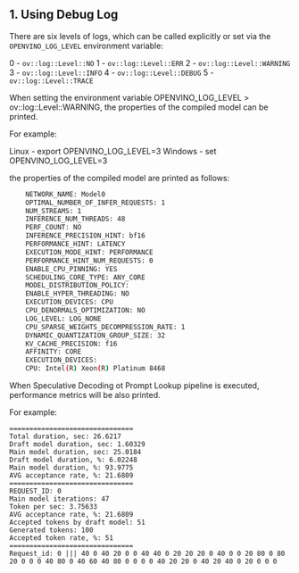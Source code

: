## 1. Using Debug Log

There are six levels of logs, which can be called explicitly or set via the ``OPENVINO_LOG_LEVEL`` environment variable:

0 - ``ov::log::Level::NO``
1 - ``ov::log::Level::ERR``
2 - ``ov::log::Level::WARNING``
3 - ``ov::log::Level::INFO``
4 - ``ov::log::Level::DEBUG``
5 - ``ov::log::Level::TRACE``

When setting the environment variable OPENVINO_LOG_LEVEL > ov::log::Level::WARNING, the properties of the compiled model can be printed.

For example:

Linux - export OPENVINO_LOG_LEVEL=3
Windows - set OPENVINO_LOG_LEVEL=3

the properties of the compiled model are printed as follows:
```sh
    NETWORK_NAME: Model0
    OPTIMAL_NUMBER_OF_INFER_REQUESTS: 1
    NUM_STREAMS: 1
    INFERENCE_NUM_THREADS: 48
    PERF_COUNT: NO
    INFERENCE_PRECISION_HINT: bf16
    PERFORMANCE_HINT: LATENCY
    EXECUTION_MODE_HINT: PERFORMANCE
    PERFORMANCE_HINT_NUM_REQUESTS: 0
    ENABLE_CPU_PINNING: YES
    SCHEDULING_CORE_TYPE: ANY_CORE
    MODEL_DISTRIBUTION_POLICY:
    ENABLE_HYPER_THREADING: NO
    EXECUTION_DEVICES: CPU
    CPU_DENORMALS_OPTIMIZATION: NO
    LOG_LEVEL: LOG_NONE
    CPU_SPARSE_WEIGHTS_DECOMPRESSION_RATE: 1
    DYNAMIC_QUANTIZATION_GROUP_SIZE: 32
    KV_CACHE_PRECISION: f16
    AFFINITY: CORE
    EXECUTION_DEVICES:
    CPU: Intel(R) Xeon(R) Platinum 8468
```

When Speculative Decoding ot Prompt Lookup pipeline is executed, performance metrics will be also printed.

For example:

```
===============================
Total duration, sec: 26.6217
Draft model duration, sec: 1.60329
Main model duration, sec: 25.0184
Draft model duration, %: 6.02248
Main model duration, %: 93.9775
AVG acceptance rate, %: 21.6809
===============================
REQUEST_ID: 0
Main model iterations: 47
Token per sec: 3.75633
AVG acceptance rate, %: 21.6809
Accepted tokens by draft model: 51
Generated tokens: 100
Accepted token rate, %: 51
===============================
Request_id: 0 ||| 40 0 40 20 0 0 40 40 0 20 20 20 0 40 0 0 20 80 0 80 20 0 0 0 40 80 0 40 60 40 80 0 0 0 0 40 20 20 0 40 20 40 0 20 0 0 0
```